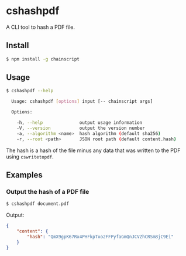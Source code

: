 # cshashpdf

A CLI tool to hash a PDF file.

## Install

```bash
$ npm install -g chainscript
```

## Usage

```bash
$ cshashpdf --help

  Usage: cshashpdf [options] input [-- chainscript args]

  Options:

    -h, --help              output usage information
    -V, --version           output the version number
    -a, --algorithm <name>  hash algorithm (default sha256)
    -r, --root <path>       JSON root path (default content.hash)
```

The hash is a hash of the file minus any data that was written to the PDF using
`cswritetopdf`.

## Examples

### Output the hash of a PDF file

```bash
$ cshashpdf document.pdf
```

Output:

```json
{
	"content": {
		"hash": "QmX9gpK67Rx4PHFkpTxo2FFPyfaGmQnJCVZhCRSm8jC9Ei"
	}
}
```
